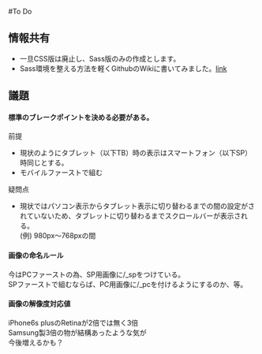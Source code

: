 #To Do

## 情報共有

- 一旦CSS版は廃止し、Sass版のみの作成とします。
- Sass環境を整える方法を軽くGithubのWikiに書いてみました。[link](https://github.com/neocryses/s3-template/wiki "s3-template wiki")

## 議題

#### 標準のブレークポイントを決める必要がある。  
前提  
- 現状のようにタブレット（以下TB）時の表示はスマートフォン（以下SP）時同じとする。
- モバイルファーストで組む  
  
疑問点
- 現状ではパソコン表示からタブレット表示に切り替わるまでの間の設定がされていないため、タブレットに切り替わるまでスクロールバーが表示される。  
(例) 980px〜768pxの間  

#### 画像の命名ルール
今はPCファーストの為、SP用画像に/_spをつけている。  
SPファーストで組むならば、PC用画像に/_pcを付けるようにするのか、等。  

#### 画像の解像度対応値
iPhone6s plusのRetinaが2倍では無く3倍  
Samsung製3倍の物が結構あったような気が  
今後増えるかも？
